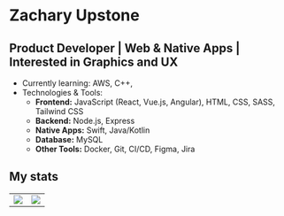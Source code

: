 # Zachary Upstone

## Product Developer | Web & Native Apps | Interested in Graphics and UX

- Currently learning: AWS, C++, 
- Technologies & Tools:  
    - **Frontend:** JavaScript (React, Vue.js, Angular), HTML, CSS, SASS, Tailwind CSS
    - **Backend:** Node.js, Express
    - **Native Apps:** Swift, Java/Kotlin
    - **Database:** MySQL
    - **Other Tools:** Docker, Git, CI/CD, Figma, Jira

## My stats

<table>
  <tr>
    <td style="vertical-align: top;">
      <img src="https://github-readme-stats.vercel.app/api/top-langs/?username=zu213&langs_count=10&theme=radical&layout=donut-vertical" style="min-width: 10px;">
    </td>
    <td style="vertical-align: top;">
      <img src="https://top-tracks-omega.vercel.app/api/spotify" style="min-width: 10px;">
    </td>
  </tr>
</table>
